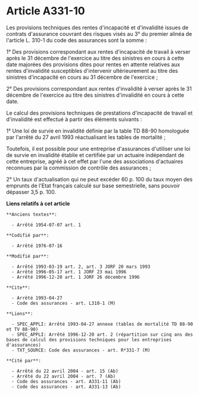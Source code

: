 # Article A331-10

Les provisions techniques des rentes d'incapacité et d'invalidité issues de contrats d'assurance couvrant des risques visés
au 3° du premier alinéa de l'article L. 310-1 du code des assurances sont la somme :

1° Des provisions correspondant aux rentes d'incapacité de travail à verser après le 31 décembre de l'exercice au titre des
sinistres en cours à cette date majorées des provisions dites pour rentes en attente relatives aux rentes d'invalidité
susceptibles d'intervenir ultérieurement au titre des sinistres d'incapacité en cours au 31 décembre de l'exercice ;

2° Des provisions correspondant aux rentes d'invalidité à verser après le 31 décembre de l'exercice au titre des sinistres
d'invalidité en cours à cette date.

Le calcul des provisions techniques de prestations d'incapacité de travail et d'invalidité est effectué à partir des éléments
suivants :

1° Une loi de survie en invalidité définie par la table TD 88-90 homologuée par l'arrêté du 27 avril 1993 réactualisant les
tables de mortalité ;

Toutefois, il est possible pour une entreprise d'assurances d'utiliser une loi de survie en invalidité établie et certifiée
par un actuaire indépendant de cette entreprise, agréé à cet effet par l'une des associations d'actuaires reconnues par la
commission de contrôle des assurances ;

2° Un taux d'actualisation qui ne peut excéder 60 p. 100 du taux moyen des emprunts de l'Etat français calculé sur base
semestrielle, sans pouvoir dépasser 3,5 p. 100.

**Liens relatifs à cet article**

	**Anciens textes**:

	  - Arrêté 1954-07-07 art. 1

	**Codifié par**:

	  - Arrêté 1976-07-16

	**Modifié par**:

	  - Arrêté 1993-03-19 art. 2, art. 3 JORF 20 mars 1993
	  - Arrêté 1996-05-17 art. 1 JORF 23 mai 1996
	  - Arrêté 1996-12-20 art. 1 JORF 26 décembre 1996

	**Cite**:

	  - Arrêté 1993-04-27
	  - Code des assurances - art. L310-1 (M)

	**Liens**:

	  - SPEC_APPLI: Arrêté 1993-04-27 annexe (tables de mortalité TD 88-90 et TV 88-90)
	  - SPEC_APPLI: Arrêté 1996-12-20 art. 2 (répartition sur cinq ans des bases de calcul des provisions techniques pour les entreprises d'assurances)
	  - TXT_SOURCE: Code des assurances - art. R*331-7 (M)

	**Cité par**:

	  - Arrêté du 22 avril 2004 - art. 15 (Ab)
	  - Arrêté du 22 avril 2004 - art. 7 (Ab)
	  - Code des assurances - art. A331-11 (Ab)
	  - Code des assurances - art. A331-13 (Ab)
